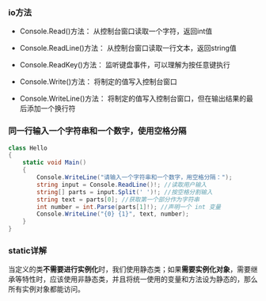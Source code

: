 ### io方法
- Console.Read()方法：          从控制台窗口读取一个字符，返回int值

- Console.ReadLine()方法：    从控制台窗口读取一行文本，返回string值

- Console.ReadKey()方法：    监听键盘事件，可以理解为按任意键执行

- Console.Write()方法：         将制定的值写入控制台窗口

- Console.WriteLine()方法：   将制定的值写入控制台窗口，但在输出结果的最后添加一个换行符
### 同一行输入一个字符串和一个数字，使用空格分隔
```csharp
class Hello
{
    static void Main()
    {
        Console.WriteLine("请输入一个字符串和一个数字，用空格分隔：");
        string input = Console.ReadLine()!; //读取用户输入
        string[] parts = input.Split(' ')!; //按空格分割输入
        string text = parts[0]; //获取第一个部分作为字符串
        int number = int.Parse(parts[1]!); //声明一个 int 变量
        Console.WriteLine("{0} {1}", text, number);
    }
}
```
### static详解
当定义的类**不需要进行实例化**时，我们使用静态类；如果**需要实例化对象**，需要继承等特性时，应该使用非静态类，并且将统一使用的变量和方法设为静态的，那么所有实例对象都能访问。